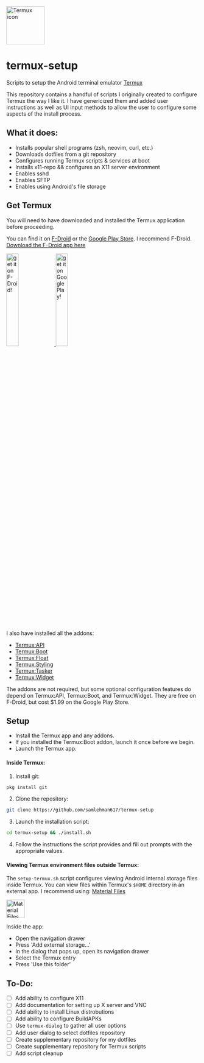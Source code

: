 <a href="https://termux.com">
<img src="https://f-droid.org/repo/com.termux/en-US/icon_7jMZ7XD80oeucmGEaTwktIRZexLtGWvJfKdVD6Wu2SI=.png" alt="Termux icon" width="100px"/>
</a>

# termux-setup

Scripts to setup the Android terminal emulator [Termux](https://termux.com)

This repository contains a handful of scripts I originally created to configure Termux the way I like it. 
I have genericized them and added user instructions as well as UI input methods to allow the user to configure some aspects of the install process.

## What it does:
- Installs popular shell programs (zsh, neovim, curl, etc.)
- Downloads dotfiles from a git repository
- Configures running Termux scripts & services at boot
- Installs x11-repo && configures an X11 server environment
- Enables sshd
- Enables SFTP
- Enables using Android's file storage

## Get Termux
You will need to have downloaded and installed the Termux application before proceeding. 

You can find it on [F-Droid](https://f-droid.org) or the [Google Play Store](https://play.google.com/store/apps).
I recommend F-Droid. [Download the F-Droid app here](https://f-droid.org/F-Droid.apk)


<a href="https://f-droid.org/packages/com.termux/">
<img src="https://termux.com/files/fdroid.png" alt="get it on F-Droid!" width=25%>
</a>
<a href="https://play.google.com/store/apps/details?id=com.termux">
<img src="https://play.google.com/intl/en_us/badges/static/images/badges/en_badge_web_generic.png" alt="get it on Google Play!" width=25%>
</a>


I also have installed all the addons:
- [Termux:API](https://f-droid.org/en/packages/com.termux.api)
- [Termux:Boot](https://f-droid.org/en/packages/com.termux.boot)
- [Termux:Float](https://f-droid.org/en/packages/com.termux.window)
- [Termux:Styling](https://f-droid.org/en/packages/com.termux.styling)
- [Termux:Tasker](https://f-droid.org/en/packages/com.termux.tasker)
- [Termux:Widget](https://f-droid.org/en/packages/com.termux.widget)

The addons are not required, but some optional configuration features do depend on Termux:API, Termux:Boot, and Termux:Widget. 
They are free on F-Droid, but cost $1.99 on the Google Play Store.


## Setup
- Install the Termux app and any addons.
- If you installed the Termux:Boot addon, launch it once before we begin.
- Launch the Termux app.

#### Inside Termux:
1. Install git:
```bash
pkg install git
```

2. Clone the repository:
```bash
git clone https://github.com/samlehman617/termux-setup
```
3. Launch the installation script:
```bash
cd termux-setup && ./install.sh
```
4. Follow the instructions the script provides and fill out prompts with the appropriate values.

#### Viewing Termux environment files outside Termux:
The `setup-termux.sh` script configures viewing Android internal storage files inside Termux. 
You can view files within Termux's `$HOME` directory in an external app. 
I recommend using: [Material Files](https://f-droid.org/en/packages/me.zhanghai.android.files/)

<a href="https://f-droid.org/en/packages/me.zhanghai.android.files/">
<img src="https://f-droid.org/repo/me.zhanghai.android.files/en-US/icon_CEMB2ychJvzyWhH3cGcWvpadqkMmDSQJc7ZbXZ7otMo=.png" alt="Material Files" width="48px"/>
</a>


Inside the app:
- Open the navigation drawer
- Press 'Add external storage...'
- In the dialog that pops up, open its navigation drawer
- Select the Termux entry
- Press 'Use this folder'



## To-Do:
- [ ] Add ability to configure X11
- [ ] Add documentation for setting up X server and VNC
- [ ] Add ability to install Linux distrobutions
- [ ] Add ability to configure BuildAPKs
- [ ] Use `termux-dialog` to gather all user options
- [ ] Add user dialog to select dotfiles repository
- [ ] Create supplementary repository for my dotfiles
- [ ] Create supplementary repository for Termux scripts
- [ ] Add script cleanup
